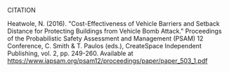 CITATION

Heatwole, N. (2016). "Cost-Effectiveness of Vehicle Barriers and Setback Distance for Protecting Buildings from Vehicle Bomb Attack." Proceedings of the Probabilistic Safety Assessment and Management (PSAM) 12 Conference, C. Smith & T. Paulos (eds.), CreateSpace Independent Publishing, vol. 2, pp. 249-260. Available at https://www.iapsam.org/psam12/proceedings/paper/paper_503_1.pdf
